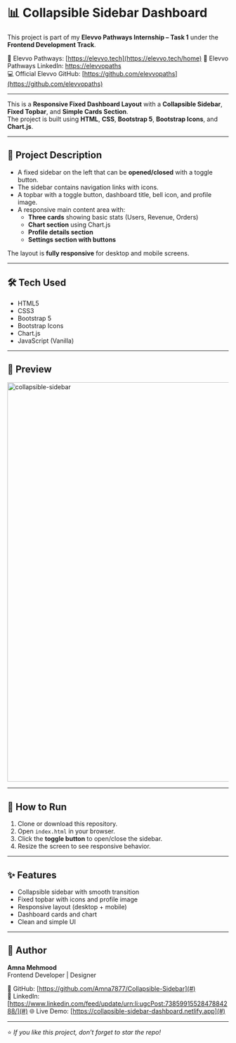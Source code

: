 # 📊 Collapsible Sidebar Dashboard
This project is part of my **Elevvo Pathways Internship – Task 1** under the **Frontend Development Track**.

🔗 Elevvo Pathways: [https://elevvo.tech](https://elevvo.tech/home)
🔗 Elevvo Pathways LinkedIn: [https://elevvopaths](https://www.linkedin.com/company/elevvopaths/)  
💻 Official Elevvo GitHub: [https://github.com/elevvopaths](https://github.com/elevvopaths)


---

This is a **Responsive Fixed Dashboard Layout** with a **Collapsible Sidebar**, **Fixed Topbar**, and **Simple Cards Section**.  
The project is built using **HTML**, **CSS**, **Bootstrap 5**, **Bootstrap Icons**, and **Chart.js**.

---

## 🧾 Project Description

- A fixed sidebar on the left that can be **opened/closed** with a toggle button.
- The sidebar contains navigation links with icons.
- A topbar with a toggle button, dashboard title, bell icon, and profile image.
- A responsive main content area with:
  - **Three cards** showing basic stats (Users, Revenue, Orders)
  - **Chart section** using Chart.js
  - **Profile details section**
  - **Settings section with buttons**

The layout is **fully responsive** for desktop and mobile screens.

---

## 🛠️ Tech Used

- HTML5  
- CSS3  
- Bootstrap 5  
- Bootstrap Icons  
- Chart.js  
- JavaScript (Vanilla)

---

## 📸 Preview

<img width="1920" height="908" alt="collapsible-sidebar" src="https://github.com/user-attachments/assets/2fd78b99-5176-44db-a65a-567fd13cf325" />

---

## 🚀 How to Run

1. Clone or download this repository.
2. Open `index.html` in your browser.
3. Click the **toggle button** to open/close the sidebar.
4. Resize the screen to see responsive behavior.

---

## ✨ Features

- Collapsible sidebar with smooth transition  
- Fixed topbar with icons and profile image  
- Responsive layout (desktop + mobile)  
- Dashboard cards and chart  
- Clean and simple UI

---

## 🧑 Author

**Amna Mehmood**  
Frontend Developer | Designer

📌 GitHub: [https://github.com/Amna7877/Collapsible-Sidebar](#)  
📌 LinkedIn:[https://www.linkedin.com/feed/update/urn:li:ugcPost:7385991552847884288/](#)
🌐 Live Demo: [https://collapsible-sidebar-dashboard.netlify.app](#)

---

⭐ *If you like this project, don’t forget to star the repo!*



